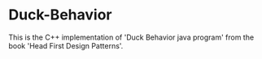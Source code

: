 # Duck-Behavior
This is the C++ implementation of 'Duck Behavior java program' from the book 'Head First Design Patterns'.
